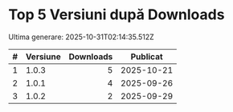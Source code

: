 # Top 5 Versiuni după Downloads

Ultima generare: 2025-10-31T02:14:35.512Z

| # | Versiune | Downloads | Publicat |
| - | - | -: | - |
| 1 | 1.0.3 | 5 | 2025-10-21 |
| 2 | 1.0.1 | 4 | 2025-09-26 |
| 3 | 1.0.2 | 2 | 2025-09-29 |
